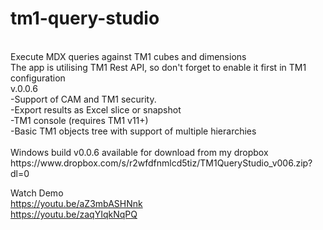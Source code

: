 # tm1-query-studio
<br>
Execute MDX queries against TM1 cubes and dimensions
<br>
The app is utilising TM1 Rest API, so don't forget to enable it first in TM1 configuration
<br>
v.0.0.6 <br>
-Support of CAM and TM1 security. <br>
-Export results as Excel slice or snapshot<br>
-TM1 console (requires TM1 v11+) <br>
-Basic TM1 objects tree with support of multiple hierarchies <br>
<br>
Windows build v0.0.6 available for download from my dropbox
https://www.dropbox.com/s/r2wfdfnmlcd5tiz/TM1QueryStudio_v006.zip?dl=0

Watch Demo <br>
https://youtu.be/aZ3mbASHNnk <br>
https://youtu.be/zaqYIqkNqPQ
